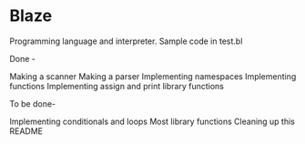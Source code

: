# Blaze
Programming language and interpreter. Sample code in test.bl

Done -

Making a scanner
Making a parser
Implementing namespaces
Implementing functions
Implementing assign and print library functions

To be done-

Implementing conditionals and loops
Most library functions
Cleaning up this README
